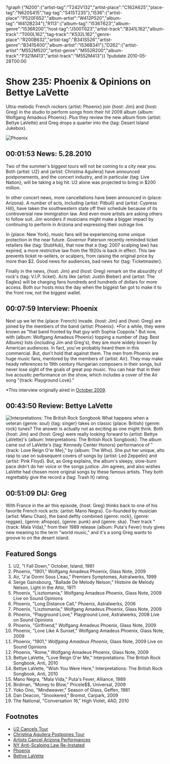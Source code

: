 ?graph {"N200":{"artist-tag":"T242V132","artist-place":"C162A625","place-tag":"N620S415","tag-tag":"S415T235"},"I536":{"artist-place":"P520F652","album-artist":"W412P520","album-tag":"W412B234"},"R113":{"album-tag":"I536T623","album-genre":"I536R200","host-tag":"J500T623","artist-track":"B341L162","album-track":"T000L162","tag-track":"K532L162","genre-place":"R200B632","artist-tag":"B341S526","artist-genre":"B341S400","album-artist":"I536B341"},"D262":{"artist-artist":"M552M520","artist-genre":"M552R200","album-track":"P321M413","artist-track":"M552M413"}}
?pubdate 2010-05-28T00:00

# Show 235: Phoenix & Opinions on Bettye LaVette
Ultra-melodic French rockers {artist: Phoenix} join {host: Jim} and {host: Greg} in the studio to perform songs from their hit 2009 album {album: Wolfgang Amadeus Phoenix}. Plus they review the new album from {artist: Bettye LaVette} and Greg drops a quarter into the {tag: Desert Island Jukebox}.

![Phoenix](http://static.soundopinions.org/images/2010/phoenix.jpg)

## 00:01:53 News: 5.28.2010 
Two of the summer's biggest tours will not be coming to a city near you. Both {artist: U2} and {artist: Christina Aguilera} have announced postponements, and the concert industry, and in particular {tag: Live Nation}, will be taking a big hit. U2 alone was projected to bring in $200 million.

In other concert news, more cancellations have been announced in {place: Arizona}. A number of acts, including {artist: Pitbull} and {artist: Cypress Hill}, have taken the southwestern state off their schedule because of its controversial new immigration law. And even more artists are asking others to follow suit. Jim wonders if musicians might make a bigger impact by continuing to perform in Arizona and expressing their outrage live. 

In {place: New York}, music fans will be experiencing some unique protection in the near future. Governor Paterson recently reminded ticket retailers like {tag: StubHub}, that now that a {tag: 2007 scalping law} has expired, a more restrictive law from the 1920s is back in effect. This law prevents ticket re-sellers, or scalpers, from raising the original price by more than $2. Good news for audiences, bad news for {tag: Ticketmaster}.

Finally in the news, {host: Jim} and {host: Greg} remark on the absurdity of rock's {tag: V.I.P. ticket}. Acts like {artist: Justin Bieber} and {artist: The Eagles} will be charging fans hundreds and hundreds of dollars for more access. Both our hosts miss the day when the biggest fan got to make it to the front row, not the biggest wallet.

## 00:07:59 Interview: Phoenix
Next up we let the {place: French} invade. {host: Jim} and {host: Greg} are joined by the members of the band {artist: Phoenix}. *For a while, they were known as "that band fronted by that guy with Sophia Coppola." But now, with {album: Wolfgang Amadeus Phoenix} topping a number of {tag: Best Albums} lists (including Jim and Greg's), they are more widely known by American audiences. In fact, you've probably heard them in this commercial. But, don't hold that against them. The men from Phoenix are huge music fans, mentored by the members of {artist: Air}. They may make heady references to 19th century Hungarian composers in their songs, but never lose sight of the goals of great pop music. You can hear that in their live acoustic performance on the show, which includes a cover of the Air song "{track: Playground Love}."

*This interview originally aired in [October 2009](/show/204/).

## 00:43:50 Review: Bettye LaVette
![Interpretations: The British Rock Songbook](http://is5.mzstatic.com/image/thumb/Music/v4/e1/97/fd/e197fd6a-b377-f838-0437-d8b8eb45566e/source/600x600bb.jpg "47344738/371992590")
What happens when a veteran {genre: soul} {tag: singer} takes on classic {place: British} {genre: rock} tunes? The answer is actually not as exciting as one might think. Both {host: Jim} and {host: Greg} were really looking forward to {artist: Bettye LaVette}'s {album: Interpretations: The British Rock Songbook}. The album came out of LaVette's {tag: Kennedy Center Honors} performance of "{track: Love Reign O'er Me}," by {album: The Who}. She put her unique, alto rasp to use on subsequent covers of songs by {artist: Led Zeppelin} and {artist: Pink Floyd}. But, as Greg explains, the album's sleepy, slow-burn pace didn't do her voice or the songs justice. Jim agrees, and also wishes LaVette had chosen more original songs by these famous artists. They both regrettably give the record a {tag: Trash It} rating.

## 00:51:09 DIJ: Greg
With France in the air this episode, {host: Greg} thinks back to one of his favorite French rock acts: {artist: Mano Negra}. Co-founded by musician {artist: Manu Chao}, the band deftly combined {genre: rock}, {genre: reggae}, {genre: afropop}, {genre: punk} and {genre: ska}. Their track "{track: Mala Vida}," from their 1989 release {album: Puta's Fever} truly gives new meaning to the term "world music," and it's a song Greg wants to groove to on the desert island.


## Featured Songs
1. U2, "I Fall Down," October, Island, 1981
2. Phoenix, "1901," Wolfgang Amadeus Phoenix, Glass Note, 2009
3. Air, "J'ai Dormi Sous L'eau," Premiers Symptomes, Astralwerks, 1999
4. Serge Gainsbourg, "Ballade De Melody Nelson," Histoire de Melody Nelson, Light in the Attic, 1971
5. Phoenix, "Lisztomania," Wolfgang Amadeus Phoenix, Glass Note, 2009 Live on Sound Opinions
6. Phoenix, "Long Distance Call," Phoenix, Astralwerks, 2006
7. Phoenix, "Lisztomania," Wolfgang Amadeus Phoenix, Glass Note, 2009
8. Phoenix, "Playground Love," Playground Love, Astralwerks, 2008 Live on Sound Opinions
9. Phoenix, "Girlfriend," Wolfgang Amadeus Phoenix, Glass Note, 2009
10. Phoenix, "Love Like A Sunset," Wolfgang Amadeus Phoenix, Glass Note, 2009
11. Phoenix, "1901," *Wolfgang Amadeus Phoenix*, Glass Note, 2009 Live on Sound Opinions
12. Phoenix, "Rome," Wolfgang Amadeus Phoenix, Glass Note, 2009
13. Bettye LaVette, "Love Reign O'er Me," Interpretations: The British Rock Songbook, Anti, 2010
14. Bettye LaVette, "Wish You Were Here," Interpretations: The British Rock Songbook, Anti, 2010
15. Mano Negra, "Mala Vida," Puta's Fever, Alliance, 1989
16. Birdman, "Money to Blow," Pricele$$, Universal, 2009
17. Yoko Ono, "Mindweaver," Season of Glass, Geffen, 1981
18. Dan Deacon, "Snookered," Bromst, Carpark, 2009
19. The National, "Conversation 16," High Violet, 4AD, 2010

## Footnotes
- [U2 Cancels Tour](http://www.reuters.com/article/2010/05/25/us-bono-tour-idUSTRE64O29820100525#655J3KzkdHMlqWg0.97)
- [Christina Aguilera Postpones Tour](http://artsbeat.blogs.nytimes.com/2010/05/24/christina-aguilera-postpones-tour/)
- [Artists Cancel Arizona Performances](http://www.billboard.com/articles/news/958206/cypress-hill-pitbull-mexican-artists-cancel-arizona-concerts-in-protest)
- [NY Anti-Scalping Law Re-Instated](http://consequenceofsound.net/2010/05/new-york-reenacts-anti-scalping-law/)
- [Phoenix](http://www.wearephoenix.com/)
- [Bettye LaVette](http://www.bettyelavette.com/)
